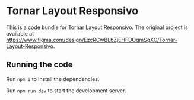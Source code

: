 
  # Tornar Layout Responsivo

  This is a code bundle for Tornar Layout Responsivo. The original project is available at https://www.figma.com/design/EzcRCwBLbZjEHFDOqmSqXO/Tornar-Layout-Responsivo.

  ## Running the code

  Run `npm i` to install the dependencies.

  Run `npm run dev` to start the development server.
  